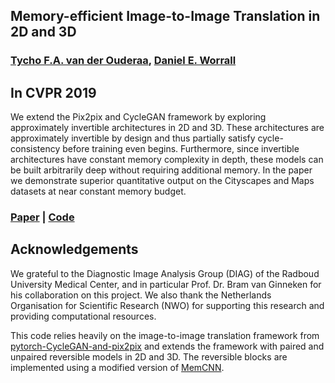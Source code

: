 ## Memory-efficient Image-to-Image Translation in 2D and 3D
### [Tycho F.A. van der Ouderaa](https://tychovdo.github.io), [Daniel E. Worrall](https://deworrall92.github.io/)

## In CVPR 2019

We extend the Pix2pix and CycleGAN framework by exploring approximately invertible architectures in 2D and 3D. These architectures are approximately invertible by design and thus partially satisfy cycle-consistency before training even begins. Furthermore, since invertible architectures have constant memory complexity in depth, these models can be built arbitrarily deep without requiring additional memory. In the paper we demonstrate superior quantitative output on the Cityscapes and Maps datasets at near constant memory budget.

### [Paper](https://arxiv.org/abs/1902.02729) | [Code](https://github.com/tychovdo/RevGAN)



## Acknowledgements

We grateful to the Diagnostic Image Analysis Group (DIAG) of the Radboud University Medical Center, and in particular Prof. Dr. Bram van Ginneken for his collaboration on this project. We also thank the Netherlands Organisation for Scientific Research (NWO) for supporting this research and providing computational resources.

This  code relies heavily on the  image-to-image  translation  framework from [pytorch-CycleGAN-and-pix2pix](https://github.com/junyanz/pytorch-CycleGAN-and-pix2pix) and extends the framework with paired and unpaired reversible models in 2D and 3D. The reversible blocks are implemented using a modified version of [MemCNN](https://github.com/silvandeleemput/memcnn).

